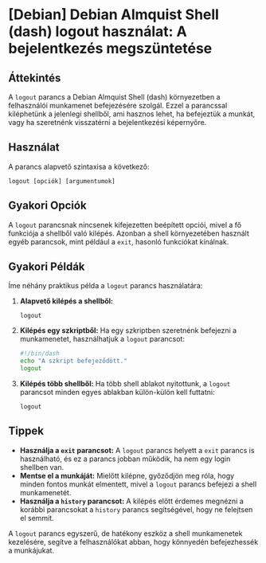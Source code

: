 # [Debian] Debian Almquist Shell (dash) logout használat: A bejelentkezés megszüntetése

## Áttekintés
A `logout` parancs a Debian Almquist Shell (dash) környezetben a felhasználói munkamenet befejezésére szolgál. Ezzel a parancssal kiléphetünk a jelenlegi shellből, ami hasznos lehet, ha befejeztük a munkát, vagy ha szeretnénk visszatérni a bejelentkezési képernyőre.

## Használat
A parancs alapvető szintaxisa a következő:

```
logout [opciók] [argumentumok]
```

## Gyakori Opciók
A `logout` parancsnak nincsenek kifejezetten beépített opciói, mivel a fő funkciója a shellből való kilépés. Azonban a shell környezetében használt egyéb parancsok, mint például a `exit`, hasonló funkciókat kínálnak.

## Gyakori Példák
Íme néhány praktikus példa a `logout` parancs használatára:

1. **Alapvető kilépés a shellből:**
   ```
   logout
   ```

2. **Kilépés egy szkriptből:**
   Ha egy szkriptben szeretnénk befejezni a munkamenetet, használhatjuk a `logout` parancsot:
   ```sh
   #!/bin/dash
   echo "A szkript befejeződött."
   logout
   ```

3. **Kilépés több shellből:**
   Ha több shell ablakot nyitottunk, a `logout` parancsot minden egyes ablakban külön-külön kell futtatni:
   ```
   logout
   ```

## Tippek
- **Használja a `exit` parancsot:** A `logout` parancs helyett a `exit` parancs is használható, és ez a parancs jobban működik, ha nem egy login shellben van.
- **Mentse el a munkáját:** Mielőtt kilépne, győződjön meg róla, hogy minden fontos munkát elmentett, mivel a `logout` parancs befejezi a shell munkamenetét.
- **Használja a `history` parancsot:** A kilépés előtt érdemes megnézni a korábbi parancsokat a `history` parancs segítségével, hogy ne felejtsen el semmit.

A `logout` parancs egyszerű, de hatékony eszköz a shell munkamenetek kezelésére, segítve a felhasználókat abban, hogy könnyedén befejezhessék a munkájukat.